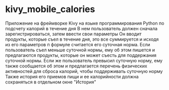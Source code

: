 # kivy_mobile_calories
Приложение на фреймворке Kivy на языке программирования Python по подсчету калорий в течение дня
В нем пользователь должен сначала зарегистрироваться, затем ввести свои параметры
Он вводит продукты, которые съел в течение дня, это все суммируется и исходя из его параметров п формуле считается его суточная норма. Если пользователь съел меньше суточной нормы, ему об этом пишется и предлагаются продукты, которые он может съесть для поддержания суточной нормы. Если же пользователь превысил суточную норму, ему также сообщается об этом и предлагается перечень физических активностей для сброса калорий, чтобы поддерживать суточную норму
Также история его приемов пищи и ее калорийности должна сохраняться в отдельном окне "История"
